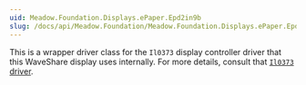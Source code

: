 ```yaml
---
uid: Meadow.Foundation.Displays.ePaper.Epd2in9b
slug: /docs/api/Meadow.Foundation/Meadow.Foundation.Displays.ePaper.Epd2in9b
---
```


This is a wrapper driver class for the `Il0373` display controller driver that this WaveShare display uses internally. For more details, consult that [`Il0373` driver](/docs/api/Meadow.Foundation/Meadow.Foundation.Displays/Il0373/).
